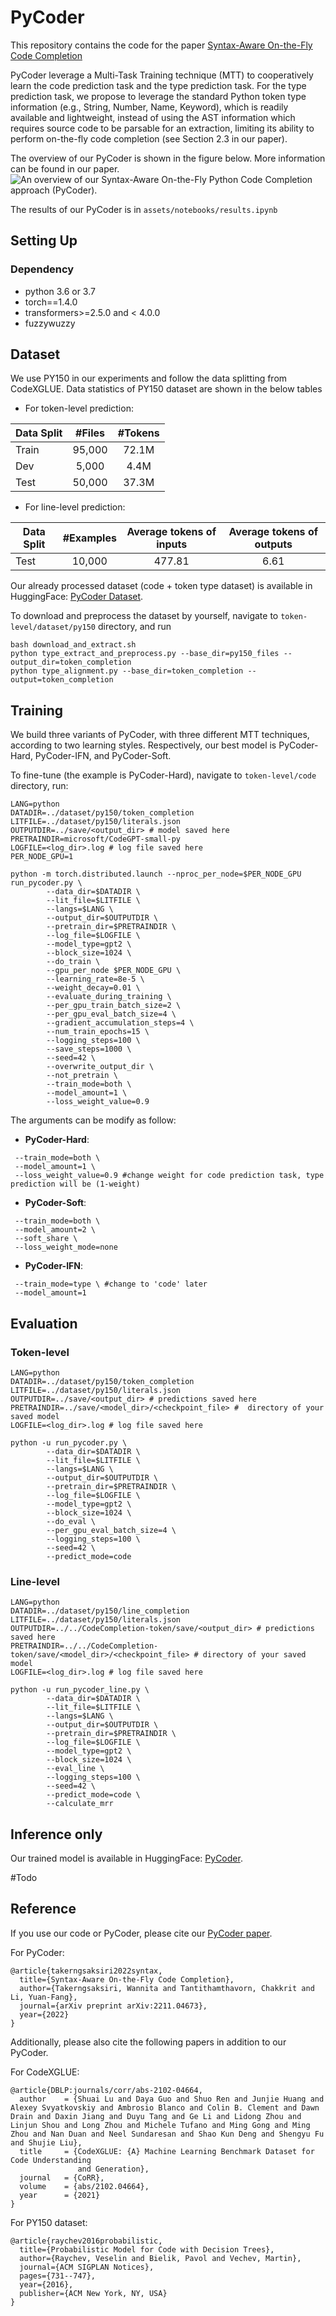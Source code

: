 # PyCoder

This repository contains the code for the paper [Syntax-Aware On-the-Fly Code Completion](https://arxiv.org/abs/2211.04673)

PyCoder leverage a Multi-Task Training technique (MTT) to cooperatively
learn the code prediction task and the type prediction task. For the type prediction
task, we propose to leverage the standard Python token
type information (e.g., String, Number, Name, Keyword),
which is readily available and lightweight, instead of using
the AST information which requires source code to be parsable for an extraction, limiting its ability to perform on-the-fly code completion (see Section 2.3 in our paper). 

The overview of our PyCoder is shown in the figure below. More information can be found in our paper.
![An overview of our Syntax-Aware On-the-Fly Python Code Completion approach (PyCoder).](https://github.com/awsm-research/pycoder/blob/main/assets/images/overview.png)

The results of our PyCoder is in `assets/notebooks/results.ipynb`

## Setting Up

### Dependency
- python 3.6 or 3.7
- torch==1.4.0
- transformers>=2.5.0 and < 4.0.0
- fuzzywuzzy

## Dataset

We use PY150 in our experiments and follow the data splitting from CodeXGLUE. Data statistics of PY150 dataset are shown in the below tables

* For token-level prediction:

| Data Split  |   #Files    |   #Tokens   |
| ----------- | :---------: | :---------: |
|    Train    |    95,000   |    72.1M    |
|     Dev     |    5,000    |     4.4M    |
|    Test     |    50,000   |    37.3M    |

* For line-level prediction:

| Data Split |  #Examples  | Average tokens of inputs | Average tokens of outputs |
| ---------- | :---------: | :----------------------: | :-----------------------: |
|    Test    |    10,000   |          477.81          |          6.61             |

Our already processed dataset (code + token type dataset) is available in HuggingFace: [PyCoder Dataset](https://huggingface.co/datasets/Wannita/PyCoder/tree/main).

To download and preprocess the dataset by yourself, navigate to `token-level/dataset/py150` directory, and run
```shell
bash download_and_extract.sh
python type_extract_and_preprocess.py --base_dir=py150_files --output_dir=token_completion
python type_alignment.py --base_dir=token_completion --output=token_completion
```

## Training

We build three variants of PyCoder, with
three different MTT techniques, according to two learning styles. Respectively, our best model is PyCoder-Hard, PyCoder-IFN, and PyCoder-Soft.

To fine-tune (the example is PyCoder-Hard), navigate to `token-level/code` directory, run:

```
LANG=python          
DATADIR=../dataset/py150/token_completion
LITFILE=../dataset/py150/literals.json
OUTPUTDIR=../save/<output_dir> # model saved here
PRETRAINDIR=microsoft/CodeGPT-small-py
LOGFILE=<log_dir>.log # log file saved here
PER_NODE_GPU=1

python -m torch.distributed.launch --nproc_per_node=$PER_NODE_GPU run_pycoder.py \
        --data_dir=$DATADIR \
        --lit_file=$LITFILE \
        --langs=$LANG \
        --output_dir=$OUTPUTDIR \
        --pretrain_dir=$PRETRAINDIR \
        --log_file=$LOGFILE \
        --model_type=gpt2 \
        --block_size=1024 \
        --do_train \
        --gpu_per_node $PER_NODE_GPU \
        --learning_rate=8e-5 \
        --weight_decay=0.01 \
        --evaluate_during_training \
        --per_gpu_train_batch_size=2 \
        --per_gpu_eval_batch_size=4 \
        --gradient_accumulation_steps=4 \
        --num_train_epochs=15 \
        --logging_steps=100 \
        --save_steps=1000 \
        --seed=42 \
        --overwrite_output_dir \
        --not_pretrain \
        --train_mode=both \
        --model_amount=1 \
        --loss_weight_value=0.9
```

The arguments can be modify as follow:
* **PyCoder-Hard**:
```
 --train_mode=both \
 --model_amount=1 \
 --loss_weight_value=0.9 #change weight for code prediction task, type prediction will be (1-weight)
```

* **PyCoder-Soft**:
```
 --train_mode=both \ 
 --model_amount=2 \
 --soft_share \
 --loss_weight_mode=none 
```

* **PyCoder-IFN**:
```
 --train_mode=type \ #change to 'code' later
 --model_amount=1 
```

## Evaluation

### Token-level

```
LANG=python                      
DATADIR=../dataset/py150/token_completion
LITFILE=../dataset/py150/literals.json
OUTPUTDIR=../save/<output_dir> # predictions saved here
PRETRAINDIR=../save/<model_dir>/<checkpoint_file> #  directory of your saved model
LOGFILE=<log_dir>.log # log file saved here

python -u run_pycoder.py \
        --data_dir=$DATADIR \
        --lit_file=$LITFILE \
        --langs=$LANG \
        --output_dir=$OUTPUTDIR \
        --pretrain_dir=$PRETRAINDIR \
        --log_file=$LOGFILE \
        --model_type=gpt2 \
        --block_size=1024 \
        --do_eval \
        --per_gpu_eval_batch_size=4 \
        --logging_steps=100 \
        --seed=42 \
        --predict_mode=code 
```

### Line-level

```
LANG=python                      
DATADIR=../dataset/py150/line_completion
LITFILE=../dataset/py150/literals.json
OUTPUTDIR=../../CodeCompletion-token/save/<output_dir> # predictions saved here
PRETRAINDIR=../../CodeCompletion-token/save/<model_dir>/<checkpoint_file> # directory of your saved model
LOGFILE=<log_dir>.log # log file saved here

python -u run_pycoder_line.py \
        --data_dir=$DATADIR \
        --lit_file=$LITFILE \
        --langs=$LANG \
        --output_dir=$OUTPUTDIR \
        --pretrain_dir=$PRETRAINDIR \
        --log_file=$LOGFILE \
        --model_type=gpt2 \
        --block_size=1024 \
        --eval_line \
        --logging_steps=100 \
        --seed=42 \
        --predict_mode=code \
        --calculate_mrr
```

## Inference only

Our trained model is available in HuggingFace: [PyCoder](https://huggingface.co/Wannita/PyCoder).

#Todo

## Reference

If you use our code or PyCoder, please cite our [PyCoder paper](https://arxiv.org/abs/2211.04673).

For PyCoder:

<pre><code>@article{takerngsaksiri2022syntax,
  title={Syntax-Aware On-the-Fly Code Completion},
  author={Takerngsaksiri, Wannita and Tantithamthavorn, Chakkrit and Li, Yuan-Fang},
  journal={arXiv preprint arXiv:2211.04673},
  year={2022}
}</code></pre>


Additionally, please also cite the following papers in addition to our PyCoder.

For CodeXGLUE:

<pre><code>@article{DBLP:journals/corr/abs-2102-04664,
  author    = {Shuai Lu and Daya Guo and Shuo Ren and Junjie Huang and Alexey Svyatkovskiy and Ambrosio Blanco and Colin B. Clement and Dawn Drain and Daxin Jiang and Duyu Tang and Ge Li and Lidong Zhou and Linjun Shou and Long Zhou and Michele Tufano and Ming Gong and Ming Zhou and Nan Duan and Neel Sundaresan and Shao Kun Deng and Shengyu Fu and Shujie Liu},
  title     = {CodeXGLUE: {A} Machine Learning Benchmark Dataset for Code Understanding
               and Generation},
  journal   = {CoRR},
  volume    = {abs/2102.04664},
  year      = {2021}
}</code></pre>

For PY150 dataset:

<pre><code>@article{raychev2016probabilistic,
  title={Probabilistic Model for Code with Decision Trees},
  author={Raychev, Veselin and Bielik, Pavol and Vechev, Martin},
  journal={ACM SIGPLAN Notices},
  pages={731--747},
  year={2016},
  publisher={ACM New York, NY, USA}
}</code></pre>

